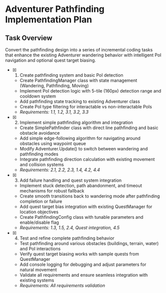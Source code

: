 # Adventurer Pathfinding Implementation Plan

## Task Overview

Convert the pathfinding design into a series of incremental coding tasks that enhance the existing Adventurer wandering behavior with intelligent PoI navigation and optional quest target biasing.

- [x] 1. Create pathfinding system and basic PoI detection





  - Create PathfindingManager class with state management (Wandering, Pathfinding, Moving)
  - Implement PoI detection logic with 5-tile (160px) detection range and cooldown system
  - Add pathfinding state tracking to existing Adventurer class
  - Create PoI type filtering for interactable vs non-interactable PoIs
  - _Requirements: 1.1, 1.2, 3.1, 3.2, 3.3_

- [x] 2. Implement simple pathfinding algorithm and integration





  - Create SimplePathfinder class with direct line pathfinding and basic obstacle avoidance
  - Add simple edge-following algorithm for navigating around obstacles using waypoint queue
  - Modify Adventurer.Update() to switch between wandering and pathfinding modes
  - Integrate pathfinding direction calculation with existing movement and collision systems
  - _Requirements: 2.1, 2.2, 2.3, 1.4, 4.2, 4.4_

- [x] 3. Add failure handling and quest system integration





  - Implement stuck detection, path abandonment, and timeout mechanisms for robust fallback
  - Create smooth transitions back to wandering mode after pathfinding completion or failure
  - Add quest target bias integration with existing QuestManager for location objectives
  - Create PathfindingConfig class with tunable parameters and enable/disable flag
  - _Requirements: 1.3, 1.5, 2.4, Quest integration, 4.5_

- [x] 4. Test and refine complete pathfinding behavior






  - Test pathfinding around various obstacles (buildings, terrain, water) and PoI interactions
  - Verify quest target biasing works with sample quests from QuestManager
  - Add console logging for debugging and adjust parameters for natural movement
  - Validate all requirements and ensure seamless integration with existing systems
  - _Requirements: All requirements validation_
